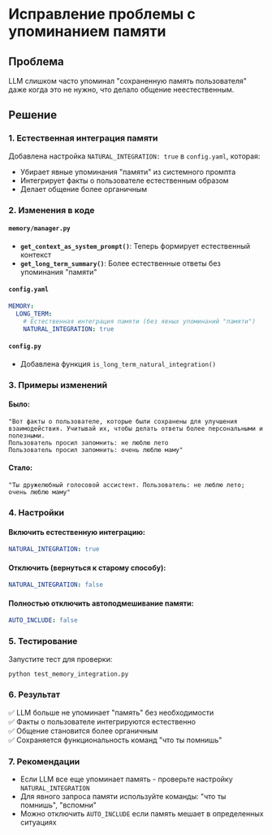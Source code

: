 # Исправление проблемы с упоминанием памяти

## Проблема
LLM слишком часто упоминал "сохраненную память пользователя" даже когда это не нужно, что делало общение неестественным.

## Решение

### 1. Естественная интеграция памяти
Добавлена настройка `NATURAL_INTEGRATION: true` в `config.yaml`, которая:
- Убирает явные упоминания "памяти" из системного промпта
- Интегрирует факты о пользователе естественным образом
- Делает общение более органичным

### 2. Изменения в коде

#### `memory/manager.py`
- **`get_context_as_system_prompt()`**: Теперь формирует естественный контекст
- **`get_long_term_summary()`**: Более естественные ответы без упоминания "памяти"

#### `config.yaml`
```yaml
MEMORY:
  LONG_TERM:
    # Естественная интеграция памяти (без явных упоминаний "памяти")
    NATURAL_INTEGRATION: true
```

#### `config.py`
- Добавлена функция `is_long_term_natural_integration()`

### 3. Примеры изменений

#### Было:
```
"Вот факты о пользователе, которые были сохранены для улучшения взаимодействия. Учитывай их, чтобы делать ответы более персональными и полезными.
Пользователь просил запомнить: не люблю лето
Пользователь просил запомнить: очень люблю маму"
```

#### Стало:
```
"Ты дружелюбный голосовой ассистент. Пользователь: не люблю лето; очень люблю маму"
```

### 4. Настройки

#### Включить естественную интеграцию:
```yaml
NATURAL_INTEGRATION: true
```

#### Отключить (вернуться к старому способу):
```yaml
NATURAL_INTEGRATION: false
```

#### Полностью отключить автоподмешивание памяти:
```yaml
AUTO_INCLUDE: false
```

### 5. Тестирование

Запустите тест для проверки:
```bash
python test_memory_integration.py
```

### 6. Результат

✅ LLM больше не упоминает "память" без необходимости  
✅ Факты о пользователе интегрируются естественно  
✅ Общение становится более органичным  
✅ Сохраняется функциональность команд "что ты помнишь"  

### 7. Рекомендации

- Если LLM все еще упоминает память - проверьте настройку `NATURAL_INTEGRATION`
- Для явного запроса памяти используйте команды: "что ты помнишь", "вспомни"
- Можно отключить `AUTO_INCLUDE` если память мешает в определенных ситуациях 